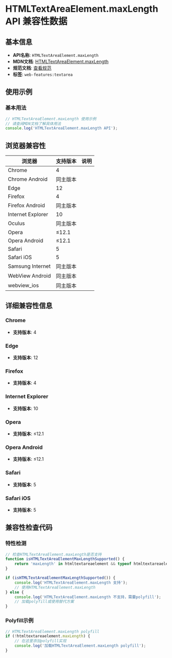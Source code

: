 # HTMLTextAreaElement.maxLength API 兼容性数据

## 基本信息

- **API名称**: `HTMLTextAreaElement.maxLength`
- **MDN文档**: [HTMLTextAreaElement.maxLength](https://developer.mozilla.org/docs/Web/API/HTMLTextAreaElement/maxLength)
- **规范文档**: [查看规范](https://html.spec.whatwg.org/multipage/form-elements.html#dom-textarea-maxlength)
- **标签**: `web-features:textarea`

## 使用示例

### 基本用法

```javascript
// HTMLTextAreaElement.maxLength 使用示例
// 请查阅MDN文档了解具体用法
console.log('HTMLTextAreaElement.maxLength API');
```

## 浏览器兼容性

| 浏览器 | 支持版本 | 说明 |
|--------|----------|------|
| Chrome | 4 |  |
| Chrome Android | 同主版本 |  |
| Edge | 12 |  |
| Firefox | 4 |  |
| Firefox Android | 同主版本 |  |
| Internet Explorer | 10 |  |
| Oculus | 同主版本 |  |
| Opera | ≤12.1 |  |
| Opera Android | ≤12.1 |  |
| Safari | 5 |  |
| Safari iOS | 5 |  |
| Samsung Internet | 同主版本 |  |
| WebView Android | 同主版本 |  |
| webview_ios | 同主版本 |  |

## 详细兼容性信息

### Chrome

- **支持版本**: 4

### Edge

- **支持版本**: 12

### Firefox

- **支持版本**: 4

### Internet Explorer

- **支持版本**: 10

### Opera

- **支持版本**: ≤12.1

### Opera Android

- **支持版本**: ≤12.1

### Safari

- **支持版本**: 5

### Safari iOS

- **支持版本**: 5

## 兼容性检查代码

### 特性检测

```javascript
// 检查HTMLTextAreaElement.maxLength是否支持
function isHTMLTextAreaElementMaxLengthSupported() {
    return 'maxLength' in htmltextareaelement && typeof htmltextareaelement.maxLength === 'function';
}

if (isHTMLTextAreaElementMaxLengthSupported()) {
    console.log('HTMLTextAreaElement.maxLength 支持');
    // 使用HTMLTextAreaElement.maxLength
} else {
    console.log('HTMLTextAreaElement.maxLength 不支持，需要polyfill');
    // 加载polyfill或使用替代方案
}
```

### Polyfill示例

```javascript
// HTMLTextAreaElement.maxLength polyfill
if (!htmltextareaelement.maxLength) {
    // 在这里添加polyfill实现
    console.log('加载HTMLTextAreaElement.maxLength polyfill');
}
```


